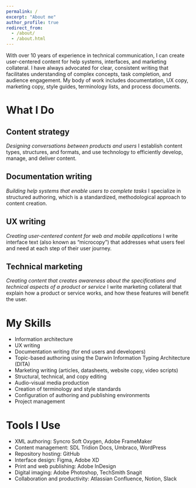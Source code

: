 ```yaml
---
permalink: /
excerpt: "About me"
author_profile: true
redirect_from: 
  - /about/
  - /about.html
---
```


With over 10 years of experience in technical communication, I can create user-centered content for help systems, interfaces, and marketing collateral. I have always advocated for clear, consistent writing that facilitates understanding of complex concepts, task completion, and audience engagement. My body of work includes documentation, UX copy, marketing copy, style guides, terminology lists, and process documents.

# What I Do #

## Content strategy ##
*Designing conversations between products and users*
I establish content types, structures, and formats, and use technology to efficiently develop, manage, and deliver content.

## Documentation writing ##
*Building help systems that enable users to complete tasks*
I specialize in structured authoring, which is a standardized, methodological approach to content creation.

## UX writing ##
*Creating user-centered content for web and mobile applications*
I write interface text (also known as “microcopy”) that addresses what users feel and need at each step of their user journey.

## Technical marketing ##
*Creating content that creates awareness about the specifications and technical aspects of a product or service*
I write marketing collateral that explain how a product or service works, and how these features will benefit the user.

# My Skills #

* Information architecture
* UX writing
* Documentation writing (for end users and developers)
* Topic-based authoring using the Darwin Information Typing Architecture (DITA)
* Marketing writing (articles, datasheets, website copy, video scripts)
* Structural, technical, and copy editing
* Audio-visual media production
* Creation of terminology and style standards
* Configuration of authoring and publishing environments
* Project management

# Tools I Use #

* XML authoring: Syncro Soft Oxygen, Adobe FrameMaker
* Content management: SDL Tridion Docs, Umbraco, WordPress
* Repository hosting: GitHub
* Interface design: Figma, Adobe XD
* Print and web publishing: Adobe InDesign
* Digital imaging: Adobe Photoshop, TechSmith Snagit
* Collaboration and productivity: Atlassian Confluence, Notion, Slack
